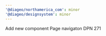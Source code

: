 ```yaml
---
'@diageo/northamerica_com': minor
'@diageo/designsystem': minor
---
```


Add new component Page navigaton DPN 271
